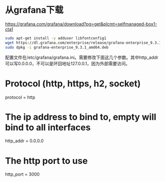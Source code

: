 # 从grafana下载
https://grafana.com/grafana/download?pg=get&plcmt=selfmanaged-box1-cta1

```bash
sudo apt-get install -y adduser libfontconfig1
wget https://dl.grafana.com/enterprise/release/grafana-enterprise_9.3.1_amd64.deb
sudo dpkg -i grafana-enterprise_9.3.1_amd64.deb
```

配置文件在/etc/grafana/grafana.ini。需要修改下面这几个参数。其中http_addr可以写0.0.0.0，不可以是环回地址127.0.0.1，因为外部需要访问。
# Protocol (http, https, h2, socket)
protocol = http
# The ip address to bind to, empty will bind to all interfaces
http_addr = 0.0.0.0
# The http port  to use
http_port = 3000
